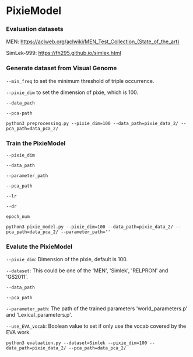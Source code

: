 # PixieModel
### Evaluation datasets
MEN: https://aclweb.org/aclwiki/MEN_Test_Collection_(State_of_the_art) 

SimLek-999: https://fh295.github.io/simlex.html

### Generate dataset from Visual Genome
`--min_freq` to set the minimum threshold of triple occurrence.

`--pixie_dim` to set the dimension of pixie, which is 100.

`--data_pach`

`--pca-path`

```
python3 preprocessing.py --pixie_dim=100 --data_path=pixie_data_2/ --pca_path=data_pca_2/
```

### Train the PixieModel
`--pixie_dim`

`--data_path`

`--parameter_path`

`--pca_path`

`--lr`

`--dr`

`epoch_num`

```
python3 pixie_model.py --pixie_dim=100 --data_path=pixie_data_2/ --pca_path=data_pca_2/ --parameter_path=''
```

### Evalute the PixieModel

`--pixie_dim`: Dimension of the pixie, default is 100.

`--dataset`: This could be one of the 'MEN', 'Simlek', 'RELPRON' and 'GS2011'.

`--data_path`

`--pca_path`

`--parameter_path`: The path of the trained parameters 'world_parameters.p' and 'Lexical_parameters.p'.

`--use_EVA_vocab`: Boolean value to set if only use the vocab covered by the EVA work.

```
python3 evaluation.py --dataset=Simlek --pixie_dim=100 --data_path=pixie_data_2/ --pca_path=data_pca_2/
```
